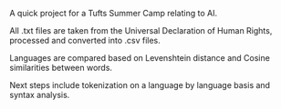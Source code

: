 A quick project for a Tufts Summer Camp relating to AI.

All .txt files are taken from the Universal Declaration of Human Rights, processed and converted into .csv files. 

Languages are compared based on Levenshtein distance and Cosine similarities between words.

Next steps include tokenization on a language by language basis and syntax analysis.
